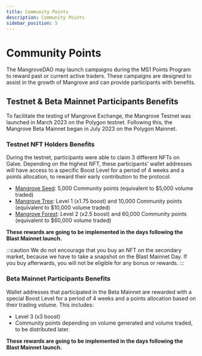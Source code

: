 ```yaml
---
title: Community Points
description: Community Points
sidebar_position: 5
---
```

# Community Points

The MangroveDAO may launch campaigns during the MS1 Points Program to reward past or current active traders. These campaigns are designed to assist in the growth of Mangrove and can provide participants with benefits.

## Testnet & Beta Mainnet Participants Benefits
To facilitate the testing of Mangrove Exchange, the Mangrove Testnet was launched in March 2023 on the Polygon testnet. Following this, the Mangrove Beta Mainnet began in July 2023 on the Polygon Mainnet.

### Testnet NFT Holders Benefits

During the testnet, participants were able to claim 3 different NFTs on Galxe. Depending on the highest NFT, these participants’ wallet addresses will have access to a specific Boost Level for a period of 4 weeks and a points allocation, to reward their early contribution to the protocol.

* [Mangrove Seed](https://opensea.io/collection/mangrove-seed-nft): 5,000 Community points (equivalent to $5,000 volume traded)
* [Mangrove Tree](https://opensea.io/collection/mangrove-tree-nft): Level 1 (x1.75 boost) and 10,000 Community points (equivalent to $10,000 volume traded)
* [Mangrove Forest](https://opensea.io/collection/mangrove-forest-nft): Level 2 (x2.5 boost) and 60,000 Community points (equivalent to $60,000 volume traded)

**These rewards are going to be implemented in the days following the Blast Mainnet launch.**

:::caution
We do not encourage that you buy an NFT on the secondary market, because we have to take a snapshot on the Blast Mainnet Day. If you buy afterwards, you will not be eligible for any bonus or rewards.
:::

### Beta Mainnet Participants Benefits
Wallet addresses that participated in the Beta Mainnet are rewarded with a special Boost Level for a period of 4 weeks and a points allocation based on their trading volume. This includes:
* Level 3 (x3 boost)
* Community points depending on volume generated and volume traded, to be distributed later.

**These rewards are going to be implemented in the days following the Blast Mainnet launch.**
